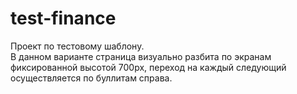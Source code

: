 # test-finance
Проект по тестовому шаблону.    
В данном варианте страница визуально разбита по экранам фиксированной высотой 700px, переход на каждый следующий осуществляется по буллитам справа.
